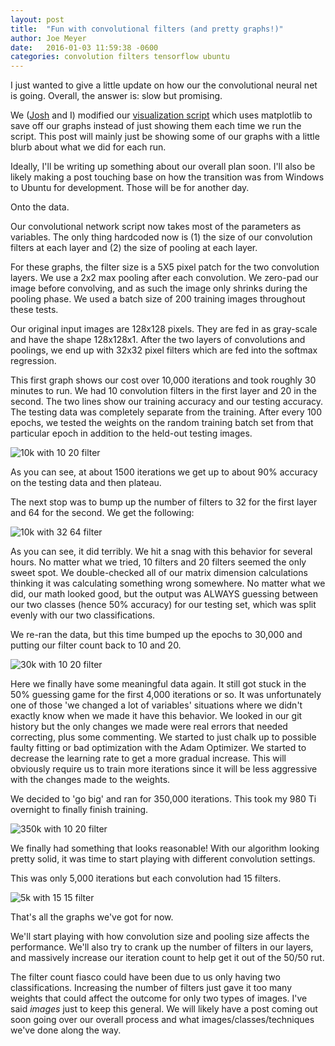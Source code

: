 ```yaml
---
layout: post
title:  "Fun with convolutional filters (and pretty graphs!)"
author: Joe Meyer
date:   2016-01-03 11:59:38 -0600
categories: convolution filters tensorflow ubuntu
---
```

I just wanted to give a little update on how our the convolutional neural net is going. Overall, the answer is: slow but promising. 

We ([Josh][josh] and I) modified our [visualization script][visualize-data] which uses matplotlib to save off our graphs instead of just showing them each time we run the script. This post will mainly just be showing some of our graphs with a little blurb about what we did for each run.

Ideally, I'll be writing up something about our overall plan soon. I'll also be likely making a post touching base on how the transition was from Windows to Ubuntu for development. Those will be for another day. 

Onto the data.

Our convolutional network script now takes most of the parameters as variables. The only thing hardcoded now is (1) the size of our convolution filters at each layer and (2) the size of pooling at each layer. 

For these graphs, the filter size is a 5X5 pixel patch for the two convolution layers. We use a 2x2 max pooling after each convolution. We zero-pad our image before convolving, and as such the image only shrinks during the pooling phase. We used a batch size of 200 training images throughout these tests.

Our original input images are 128x128 pixels. They are fed in as gray-scale and have the shape 128x128x1. After the two layers of convolutions and poolings, we end up with 32x32 pixel filters which are fed into the softmax regression.

This first graph shows our cost over 10,000 iterations and took roughly 30 minutes to run. We had 10 convolution filters in the first layer and 20 in the second. The two lines show our training accuracy and our testing accuracy. The testing data was completely separate from the training. After every 100 epochs, we tested the weights on the random training batch set from that particular epoch in addition to the held-out testing images. 

![10k with 10 20 filter](/assets/graphs/filter_post/10kEpoch1020conv.png)

As you can see, at about 1500 iterations we get up to about 90% accuracy on the testing data and then plateau. 

The next stop was to bump up the number of filters to 32 for the first layer and 64 for the second. We get the following:

![10k with 32 64 filter](/assets/graphs/filter_post/10kEpoch3264conv.png)

As you can see, it did terribly. We hit a snag with this behavior for several hours. No matter what we tried, 10 filters and 20 filters seemed the only sweet spot. We double-checked all of our matrix dimension calculations thinking it was calculating something wrong somewhere. No matter what we did, our math looked good, but the output was ALWAYS guessing between our two classes (hence 50% accuracy) for our testing set, which was split evenly with our two classifications. 

We re-ran the data, but this time bumped up the epochs to 30,000 and putting our filter count back to 10 and 20.

![30k with 10 20 filter](/assets/graphs/filter_post/30kEpoch1020conv.png)

Here we finally have some meaningful data again. It still got stuck in the 50% guessing game for the first 4,000 iterations or so. It was unfortunately one of those 'we changed a lot of variables' situations where we didn't exactly know when we made it have this behavior. We looked in our git history but the only changes we made were real errors that needed correcting, plus some commenting. We started to just chalk up to possible faulty fitting or bad optimization with the Adam Optimizer. We started to decrease the learning rate to get a more gradual increase. This will obviously require us to train more iterations since it will be less aggressive with the changes made to the weights.
 
 We decided to 'go big' and ran for 350,000 iterations. This took my 980 Ti overnight to finally finish training.

![350k with 10 20 filter](/assets/graphs/filter_post/350kEpoch1020conv.png)

We finally had something that looks reasonable! With our algorithm looking pretty solid, it was time to start playing with different convolution settings.

This was only 5,000 iterations but each convolution had 15 filters.

![5k with 15 15 filter](/assets/graphs/filter_post/5kEpoch1515conv.png)

That's all the graphs we've got for now. 

We'll start playing with how convolution size and pooling size affects the performance. We'll also try to crank up the number of filters in our layers, and massively increase our iteration count to help get it out of the 50/50 rut.

The filter count fiasco could have been due to us only having two classifications. Increasing the number of filters just gave it too many weights that could affect the outcome for only two types of images. I've said <I>images</I> just to keep this general. We will likely have a post coming out soon going over our overall process and what images/classes/techniques we've done along the way.

[visualize-data]: https://github.com/JEMeyer/image-id/blob/master/visualize_data.py
[josh]: https://github.com/jrmeyer